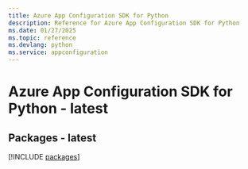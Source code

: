 ```yaml
---
title: Azure App Configuration SDK for Python
description: Reference for Azure App Configuration SDK for Python
ms.date: 01/27/2025
ms.topic: reference
ms.devlang: python
ms.service: appconfiguration
---
```

# Azure App Configuration SDK for Python - latest
## Packages - latest
[!INCLUDE [packages](app-configuration-index.md)]